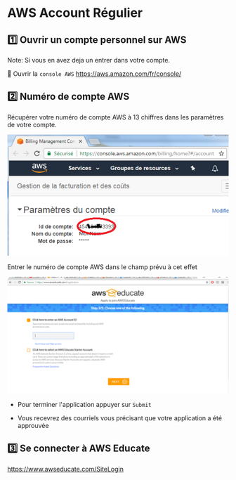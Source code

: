 # AWS Account Régulier 


## :one: Ouvrir un compte personnel sur AWS 

Note: Si vous en avez deja un entrer dans votre compte.

:pushpin: Ouvrir la `console AWS` https://aws.amazon.com/fr/console/

## :two: Numéro de compte AWS

Récupérer votre numéro de compte AWS à 13 chiffres dans les paramètres de votre compte.

![alt tag](images/IDduCompte.png)

Entrer le numéro de compte AWS dans le champ prévu à cet effet

![alt tag](../images/aws.PNG)

* Pour terminer l'application appuyer sur `Submit`

* Vous recevrez des courriels vous précisant que votre application a été approuvée

## :three: Se connecter à AWS Educate

https://www.awseducate.com/SiteLogin


